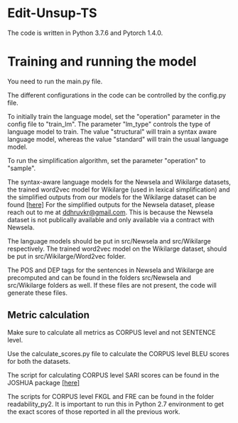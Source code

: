 # Edit-Unsup-TS

The code is written in Python 3.7.6 and Pytorch 1.4.0.

# Training and running the model

You need to run the main.py file.

The different configurations in the code can be controlled by the config.py file.

To initially train the language model, set the "operation" parameter in the config file to "train_lm". The parameter "lm_type" controls the type of language model to train. The value "structural" will train a syntax aware language model, whereas the value "standard" will train the usual language model.

To run the simplification algorithm, set the parameter "operation" to "sample".

The syntax-aware language models for the Newsela and Wikilarge datasets, the trained word2vec model for Wikilarge (used in lexical simplification) and the simplified outputs from our models for the Wikilarge dataset can be found [[here]](https://drive.google.com/drive/folders/1We3YeS6O9iReXvcxG4XKx0pMO6bIggUR?usp=sharing)
For the simplified outputs for the Newsela dataset, please reach out to me at ddhruvkr@gmail.com. This is because the Newsela dataset is not publically available and only available via a contract with Newsela.

The language models should be put in src/Newsela and src/Wikilarge respectively. The trained word2vec model on the Wikilarge dataset, should be put in src/Wikilarge/Word2vec folder.

The POS and DEP tags for the sentences in Newsela and Wikilarge are precomputed and can be found in the folders src/Newsela and src/Wikilarge folders as well. If these files are not present, the code will generate these files.


## Metric calculation

Make sure to calculate all metrics as CORPUS level and not SENTENCE level.

Use the calculate_scores.py file to calculate the CORPUS level BLEU scores for both the datasets.

The script for calculating CORPUS level SARI scores can be found in the JOSHUA package [[here]](https://github.com/cocoxu/simplification/#the-text-simplificaiton-system)

The scripts for CORPUS level FKGL and FRE can be found in the folder readability_py2. It is important to run this in Python 2.7 environment to get the exact scores of those reported in all the previous work.


